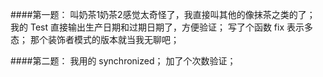 ####第一题：
叫奶茶1奶茶2感觉太奇怪了，我直接叫其他的像抹茶之类的了；
我的 Test 直接输出生产日期和过期日期了，方便验证；
写了个函数 fix 表示多态；
那个装饰者模式的版本就当我无聊吧；

####第二题：
我用的 synchronized；
加了个次数验证；
